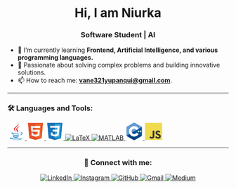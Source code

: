 <h1 align="center">Hi, I am Niurka</h1>
<h3 align="center">Software Student | AI </h3>

- 🌱 I’m currently learning **Frontend, Artificial Intelligence, and various programming languages.**
- 🎯 Passionate about solving complex problems and building innovative solutions.
- 📫 How to reach me: **vane321yupanqui@gmail.com**.


---

<h3 align="left">🛠️ Languages and Tools:</h3>
<p align="left">
  <a href="https://www.java.com" target="_blank">
    <img src="https://raw.githubusercontent.com/devicons/devicon/master/icons/java/java-original.svg" alt="Java" width="40" height="40" />
  </a>
  <a href="https://www.w3.org/html/" target="_blank">
    <img src="https://raw.githubusercontent.com/devicons/devicon/master/icons/html5/html5-original.svg" alt="HTML5" width="40" height="40" />
  </a>
  <a href="https://www.w3schools.com/css/" target="_blank">
    <img src="https://raw.githubusercontent.com/devicons/devicon/master/icons/css3/css3-original.svg" alt="CSS3" width="40" height="40" />
  </a>
  <a href="https://www.latex-project.org" target="_blank">
    <img src="https://upload.wikimedia.org/wikipedia/commons/9/92/LaTeX_logo.svg" alt="LaTeX" width="40" height="40" />
  </a>
  <a href="https://www.mathworks.com/products/matlab.html" target="_blank">
    <img src="https://upload.wikimedia.org/wikipedia/commons/2/21/Matlab_Logo.png" alt="MATLAB" width="40" height="40" />
  </a>
  <a href="https://isocpp.org/" target="_blank">
    <img src="https://raw.githubusercontent.com/devicons/devicon/master/icons/cplusplus/cplusplus-original.svg" alt="C++" width="40" height="40" />
  </a>
  <a href="https://developer.mozilla.org/en-US/docs/Web/JavaScript" target="_blank">
    <img src="https://raw.githubusercontent.com/devicons/devicon/master/icons/javascript/javascript-original.svg" alt="JavaScript" width="40" height="40" />
  </a>








----------


  <h3 align="center">🔗 Connect with me:</h3>
<div align="center">
  <a href="https://www.linkedin.com/in/niurka-yupanqui-931a8122a" target="_blank">
    <img src="https://img.shields.io/badge/-LinkedIn-f2cdcd?style=for-the-badge&logo=linkedin&logoColor=0077B5" alt="LinkedIn" />
  </a>
  <a href="https://www.instagram.com/niurka_50?igsh=MXNhY2wzbGF3bnd3YQ%3D%3D&utm_source=qr" target="_blank">
    <img src="https://img.shields.io/badge/-Instagram-f5e0dc?style=for-the-badge&logo=instagram&logoColor=E4405F" alt="Instagram" />
  </a>
  <a href="https://github.com/niurkayupanqui" target="_blank">
    <img src="https://img.shields.io/badge/-GitHub-cba6f7?style=for-the-badge&logo=github&logoColor=000000" alt="GitHub" />
  </a>

  <a href="mailto:vane321yupanqui@gmail.com" target="_blank">
    <img src="https://img.shields.io/badge/-Gmail-f5c2e7?style=for-the-badge&logo=gmail&logoColor=EA4335" alt="Gmail" />
  </a>
    <a href="https://medium.com/@nyupanquivalente" target="_blank">
    <img src="https://img.shields.io/badge/-Medium-f2cdcd?style=for-the-badge&logo=medium&logoColor=000000" alt="Medium" />
  </a>
</div>

</p>


